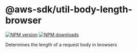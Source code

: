 # @aws-sdk/util-body-length-browser

[![NPM version](https://img.shields.io/npm/v/@aws-sdk/util-body-length-browser/preview.svg)](https://www.npmjs.com/package/@aws-sdk/util-body-length-browser)
[![NPM downloads](https://img.shields.io/npm/dm/@aws-sdk/util-body-length-browser.svg)](https://www.npmjs.com/package/@aws-sdk/util-body-length-browser)

Determines the length of a request body in browsers
